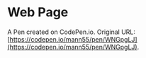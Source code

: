 # Web Page

A Pen created on CodePen.io. Original URL: [https://codepen.io/mann55/pen/WNGpgLJ](https://codepen.io/mann55/pen/WNGpgLJ).


